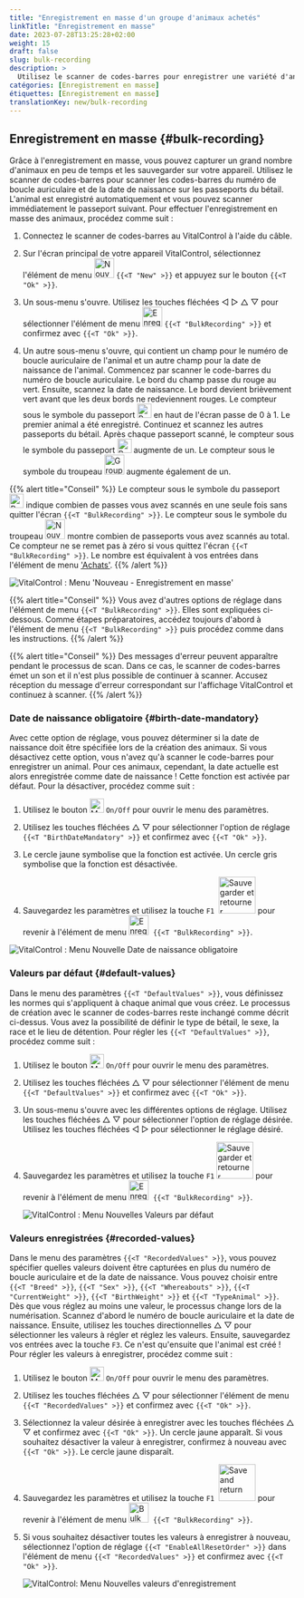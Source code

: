 ```yaml
---
title: "Enregistrement en masse d'un groupe d'animaux achetés"
linkTitle: "Enregistrement en masse"
date: 2023-07-28T13:25:28+02:00
weight: 15
draft: false
slug: bulk-recording
description: >
  Utilisez le scanner de codes-barres pour enregistrer une variété d'animaux.
catégories: [Enregistrement en masse]
étiquettes: [Enregistrement en masse]
translationKey: new/bulk-recording
---
```

## Enregistrement en masse {#bulk-recording}

Grâce à l'enregistrement en masse, vous pouvez capturer un grand nombre d'animaux en peu de temps et les sauvegarder sur votre appareil. Utilisez le scanner de codes-barres pour scanner les codes-barres du numéro de boucle auriculaire et de la date de naissance sur les passeports du bétail. L'animal est enregistré automatiquement et vous pouvez scanner immédiatement le passeport suivant. Pour effectuer l'enregistrement en masse des animaux, procédez comme suit :

1. Connectez le scanner de codes-barres au VitalControl à l'aide du câble.

2. Sur l'écran principal de votre appareil VitalControl, sélectionnez l'élément de menu <img src="/icons/main/new-animal.svg" width="35" align="bottom" alt="Nouvel animal" /> `{{<T "New" >}}` et appuyez sur le bouton `{{<T "Ok" >}}`.

3. Un sous-menu s'ouvre. Utilisez les touches fléchées ◁ ▷ △ ▽ pour sélectionner l'élément de menu <img src="/icons/main/barcode-scan.svg" width="35" align="bottom" alt="Enregistrement en masse" /> `{{<T "BulkRecording" >}}` et confirmez avec `{{<T "Ok" >}}`.

4. Un autre sous-menu s'ouvre, qui contient un champ pour le numéro de boucle auriculaire de l'animal et un autre champ pour la date de naissance de l'animal. Commencez par scanner le code-barres du numéro de boucle auriculaire. Le bord du champ passe du rouge au vert. Ensuite, scannez la date de naissance. Le bord devient brièvement vert avant que les deux bords ne redeviennent rouges. Le compteur sous le symbole du passeport <img src="/icons/header/animal-passports.svg" width="25" align="bottom" alt="Passeports animaux" title="Passeports animaux" /> en haut de l'écran passe de 0 à 1. Le premier animal a été enregistré. Continuez et scannez les autres passeports du bétail. Après chaque passeport scanné, le compteur sous le symbole du passeport <img src="/icons/header/animal-passports.svg" width="25" align="bottom" alt="Passeports animaux" title="Passeports animaux" /> augmente de un. Le compteur sous le symbole du troupeau <img src="/icons/header/group.svg" width="35" align="bottom" alt="Groupe d'animaux"  title="Groupe d'animaux" /> augmente également de un.

{{% alert title="Conseil" %}}
Le compteur sous le symbole du passeport <img src="/icons/header/animal-passports.svg" width="25" align="bottom" alt="Passeports animaliers" title="Passeports animaliers" /> indique combien de passes vous avez scannés en une seule fois sans quitter l'écran `{{<T "BulkRecording" >}}`. Le compteur sous le symbole du troupeau <img src="/icons/header/group.svg" width="35" align="bottom" alt="Nouvel animal" /> montre combien de passeports vous avez scannés au total. Ce compteur ne se remet pas à zéro si vous quittez l'écran `{{<T "BulkRecording" >}}`. Le nombre est équivalent à vos entrées dans l'élément de menu ['Achats'](../new-on-farm/purchased-animals/).
{{% /alert %}}

   ![VitalControl : Menu 'Nouveau - Enregistrement en masse'](../images/bulk-recording.png "Enregistrement en masse")

{{% alert title="Conseil" %}}
Vous avez d'autres options de réglage dans l'élément de menu `{{<T "BulkRecording" >}}`. Elles sont expliquées ci-dessous. Comme étapes préparatoires, accédez toujours d'abord à l'élément de menu `{{<T "BulkRecording" >}}` puis procédez comme dans les instructions.
{{% /alert %}}

{{% alert title="Conseil" %}}
Des messages d'erreur peuvent apparaître pendant le processus de scan. Dans ce cas, le scanner de codes-barres émet un son et il n'est plus possible de continuer à scanner. Accusez réception du message d'erreur correspondant sur l'affichage VitalControl et continuez à scanner.
{{% /alert %}}

### Date de naissance obligatoire {#birth-date-mandatory}

Avec cette option de réglage, vous pouvez déterminer si la date de naissance doit être spécifiée lors de la création des animaux. Si vous désactivez cette option, vous n'avez qu'à scanner le code-barres pour enregistrer un animal. Pour ces animaux, cependant, la date actuelle est alors enregistrée comme date de naissance ! Cette fonction est activée par défaut. Pour la désactiver, procédez comme suit :

1. Utilisez le bouton <img src="/icons/gear.svg" width="25" align="bottom" alt="Menu des paramètres" /> `On/Off` pour ouvrir le menu des paramètres.

2. Utilisez les touches fléchées △ ▽ pour sélectionner l'option de réglage `{{<T "BirthDateMandatory" >}}` et confirmez avec `{{<T "Ok" >}}`.

3. Le cercle jaune symbolise que la fonction est activée. Un cercle gris symbolise que la fonction est désactivée.

4. Sauvegardez les paramètres et utilisez la touche `F1` &nbsp;<img src="/icons/footer/save_exit.svg" width="65" align="bottom" alt="Sauvegarder et retourner" /> pour revenir à l'élément de menu <img src="/icons/main/barcode-scan.svg" width="35" align="bottom" alt="Enregistrement en masse" />&nbsp; `{{<T "BulkRecording" >}}`.

![VitalControl : Menu Nouvelle Date de naissance obligatoire](../images/birthdate.png "Date de naissance obligatoire")

### Valeurs par défaut {#default-values}

Dans le menu des paramètres `{{<T "DefaultValues" >}}`, vous définissez les normes qui s'appliquent à chaque animal que vous créez. Le processus de création avec le scanner de codes-barres reste inchangé comme décrit ci-dessus. Vous avez la possibilité de définir le type de bétail, le sexe, la race et le lieu de détention. Pour régler les `{{<T "DefaultValues" >}}`, procédez comme suit :

1. Utilisez le bouton <img src="/icons/gear.svg" width="25" align="bottom" alt="Menu des paramètres" /> `On/Off` pour ouvrir le menu des paramètres.

2. Utilisez les touches fléchées △ ▽ pour sélectionner l'élément de menu `{{<T "DefaultValues" >}}` et confirmez avec `{{<T "Ok" >}}`.

3. Un sous-menu s'ouvre avec les différentes options de réglage. Utilisez les touches fléchées △ ▽ pour sélectionner l'option de réglage désirée. Utilisez les touches fléchées ◁ ▷ pour sélectionner le réglage désiré.

4. Sauvegardez les paramètres et utilisez la touche `F1`&nbsp;<img src="/icons/footer/save_exit.svg" width="65" align="bottom" alt="Sauvegarder et retourner" /> pour revenir à l'élément de menu <img src="/icons/main/barcode-scan.svg" width="35" align="bottom" alt="Enregistrement en masse" />&nbsp; `{{<T "BulkRecording" >}}`.

   ![VitalControl : Menu Nouvelles Valeurs par défaut](../images/defaultvalues.png "Valeurs par défaut")

### Valeurs enregistrées {#recorded-values}

Dans le menu des paramètres `{{<T "RecordedValues" >}}`, vous pouvez spécifier quelles valeurs doivent être capturées en plus du numéro de boucle auriculaire et de la date de naissance. Vous pouvez choisir entre `{{<T "Breed" >}}`, `{{<T "Sex" >}}`, `{{<T "Whereabouts" >}}`, `{{<T "CurrentWeight" >}}`, `{{<T "BirthWeight" >}}` et `{{<T "TypeAnimal" >}}`. Dès que vous réglez au moins une valeur, le processus change lors de la numérisation. Scannez d'abord le numéro de boucle auriculaire et la date de naissance. Ensuite, utilisez les touches directionnelles △ ▽ pour sélectionner les valeurs à régler et réglez les valeurs. Ensuite, sauvegardez vos entrées avec la touche `F3`. Ce n'est qu'ensuite que l'animal est créé ! Pour régler les valeurs à enregistrer, procédez comme suit :

1. Utilisez le bouton <img src="/icons/gear.svg" width="25" align="bottom" alt="Menu des paramètres" /> `On/Off` pour ouvrir le menu des paramètres.

2. Utilisez les touches fléchées △ ▽ pour sélectionner l'élément de menu `{{<T "RecordedValues" >}}` et confirmez avec `{{<T "Ok" >}}`.

3. Sélectionnez la valeur désirée à enregistrer avec les touches fléchées △ ▽ et confirmez avec `{{<T "Ok" >}}`. Un cercle jaune apparaît. Si vous souhaitez désactiver la valeur à enregistrer, confirmez à nouveau avec `{{<T "Ok" >}}`. Le cercle jaune disparaît.

4. Sauvegardez les paramètres et utilisez la touche `F1` &nbsp;<img src="/icons/footer/save_exit.svg" width="65" align="bottom" alt="Save and return" /> pour revenir à l'élément de menu <img src="/icons/main/barcode-scan.svg" width="35" align="bottom" alt="Bulk recording" />&nbsp; `{{<T "BulkRecording" >}}`.

5. Si vous souhaitez désactiver toutes les valeurs à enregistrer à nouveau, sélectionnez l'option de réglage `{{<T "EnableAllResetOrder" >}}` dans l'élément de menu `{{<T "RecordedValues" >}}` et confirmez avec `{{<T "Ok" >}}`.

   ![VitalControl: Menu Nouvelles valeurs d'enregistrement](../images/recordvalues.png "Enregistrer les valeurs")
